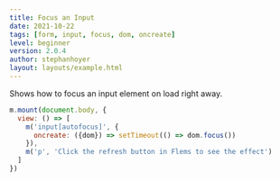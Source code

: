 ```yaml
---
title: Focus an Input
date: 2021-10-22
tags: [form, input, focus, dom, oncreate]
level: beginner
version: 2.0.4
author: stephanhoyer
layout: layouts/example.html
---
```


Shows how to focus an input element on load right away.

~~~js
m.mount(document.body, {
  view: () => [
    m('input[autofocus]', {
      oncreate: ({dom}) => setTimeout(() => dom.focus())
    }),
    m('p', 'Click the refresh button in Flems to see the effect')
  ]
})
~~~
